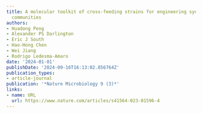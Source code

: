 ```yaml
---
title: A molecular toolkit of cross-feeding strains for engineering synthetic yeast
  communities
authors:
- Huadong Peng
- Alexander PS Darlington
- Eric J South
- Hao-Hong Chen
- Wei Jiang
- Rodrigo Ledesma-Amaro
date: '2024-01-01'
publishDate: '2024-09-16T16:13:02.856764Z'
publication_types:
- article-journal
publication: '*Nature Microbiology 9 (3)*'
links:
- name: URL
  url: https://www.nature.com/articles/s41564-023-01596-4
---
```

